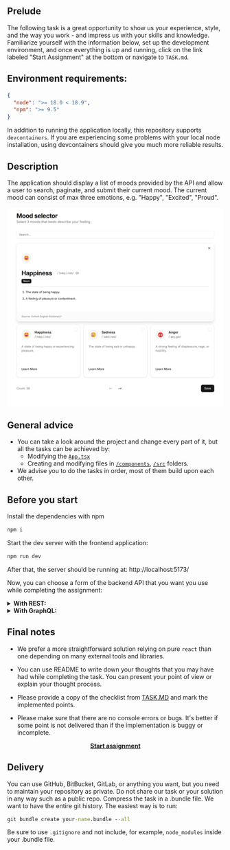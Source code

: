 ## Prelude

The following task is a great opportunity to show us your experience, style, and the way you work - and impress us with your skills and knowledge. Familiarize yourself with the information below, set up the development environment, and once everything is up and running, click on the link labeled "Start Assignment" at the bottom or navigate to `TASK.md`.

## Environment requirements: 

```json
{
  "node": ">= 18.0 < 18.9",
  "npm": ">= 9.5"
}
```

In addition to running the application locally, this repository supports `devcontainers`. If you are experiencing some problems with your local node installation, using devcontainers should give you much more reliable results.

## Description
The application should display a list of moods provided by the API and allow a user to search, paginate, and submit their current mood. The current mood can consist of max three emotions, e.g. "Happy", "Excited", "Proud".

<p align="center"><img src="./.github/screen-1.png" width="750px" /></p>

## General advice

- You can take a look around the project and change every part of it, but all the tasks can be achieved by:
  - Modifying the [`App.tsx`](./frontend/src/App.tsx) 
  - Creating and modifying files in [`/components`](./frontend/src/components/), [`/src`](./frontend/src/) folders.
- We advise you to do the tasks in order, most of them build upon each other.

## Before you start

Install the dependencies with npm
```cmd
npm i
```

Start the dev server with the frontend application:
```cmd
npm run dev
```

After that, the server should be running at: http://localhost:5173/


Now, you can choose a form of the backend API that you want you use while completing the assignment:

<details>
<summary><strong>With REST:</strong></summary>
<p></p>
<p>Start the REST server with command:</p>


```cmd
npm run serve:rest
```
</details>

<details>
<summary><strong>With GraphQL:</strong></summary>
<p></p>
<p>Start the GraphQL server with command:</p>


```cmd
npm run serve:graphql
```
</details>

## Final notes

- We prefer a more straightforward solution relying on pure `react` than one depending on many external tools and libraries.

- You can use README to write down your thoughts that you may have had while completing the task. You can present your point of view or explain your thought process. 

- Please provide a copy of the checklist from [TASK.MD](./TASK.md) and mark the implemented points.

- Please make sure that there are no console errors or bugs. It's better if some point is not delivered than if the implementation is buggy or incomplete.


<p align="center"><a href="./TASK.MD"><strong>Start assignment</strong></a></p>

## Delivery

You can use GitHub, BitBucket, GitLab, or anything you want, but you need to maintain your repository as private. Do not share our task or your solution in any way such as a public repo.
Compress the task in a .bundle file. We want to have the entire git history. The easiest way is to run:
```cmd
git bundle create your-name.bundle --all
```
Be sure to use `.gitignore` and not include, for example, `node_modules` inside your .bundle file.
